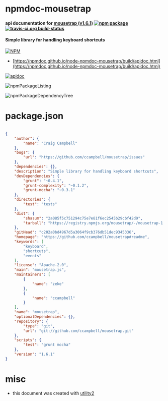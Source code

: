# npmdoc-mousetrap

#### api documentation for  [mousetrap (v1.6.1)](https://github.com/ccampbell/mousetrap#readme)  [![npm package](https://img.shields.io/npm/v/npmdoc-mousetrap.svg?style=flat-square)](https://www.npmjs.org/package/npmdoc-mousetrap) [![travis-ci.org build-status](https://api.travis-ci.org/npmdoc/node-npmdoc-mousetrap.svg)](https://travis-ci.org/npmdoc/node-npmdoc-mousetrap)

#### Simple library for handling keyboard shortcuts

[![NPM](https://nodei.co/npm/mousetrap.png?downloads=true&downloadRank=true&stars=true)](https://www.npmjs.com/package/mousetrap)

- [https://npmdoc.github.io/node-npmdoc-mousetrap/build/apidoc.html](https://npmdoc.github.io/node-npmdoc-mousetrap/build/apidoc.html)

[![apidoc](https://npmdoc.github.io/node-npmdoc-mousetrap/build/screenCapture.buildCi.browser.%252Ftmp%252Fbuild%252Fapidoc.html.png)](https://npmdoc.github.io/node-npmdoc-mousetrap/build/apidoc.html)

![npmPackageListing](https://npmdoc.github.io/node-npmdoc-mousetrap/build/screenCapture.npmPackageListing.svg)

![npmPackageDependencyTree](https://npmdoc.github.io/node-npmdoc-mousetrap/build/screenCapture.npmPackageDependencyTree.svg)



# package.json

```json

{
    "author": {
        "name": "Craig Campbell"
    },
    "bugs": {
        "url": "https://github.com/ccampbell/mousetrap/issues"
    },
    "dependencies": {},
    "description": "Simple library for handling keyboard shortcuts",
    "devDependencies": {
        "grunt": "~0.4.1",
        "grunt-complexity": "~0.1.2",
        "grunt-mocha": "~0.3.1"
    },
    "directories": {
        "test": "tests"
    },
    "dist": {
        "shasum": "2a085f5c751294c75e7e81f6ec2545b29cbf42d9",
        "tarball": "https://registry.npmjs.org/mousetrap/-/mousetrap-1.6.1.tgz"
    },
    "gitHead": "c202a0bd4967d5a3064f9cb376db51dec9345336",
    "homepage": "https://github.com/ccampbell/mousetrap#readme",
    "keywords": [
        "keyboard",
        "shortcuts",
        "events"
    ],
    "license": "Apache-2.0",
    "main": "mousetrap.js",
    "maintainers": [
        {
            "name": "zeke"
        },
        {
            "name": "ccampbell"
        }
    ],
    "name": "mousetrap",
    "optionalDependencies": {},
    "repository": {
        "type": "git",
        "url": "git://github.com/ccampbell/mousetrap.git"
    },
    "scripts": {
        "test": "grunt mocha"
    },
    "version": "1.6.1"
}
```



# misc
- this document was created with [utility2](https://github.com/kaizhu256/node-utility2)
